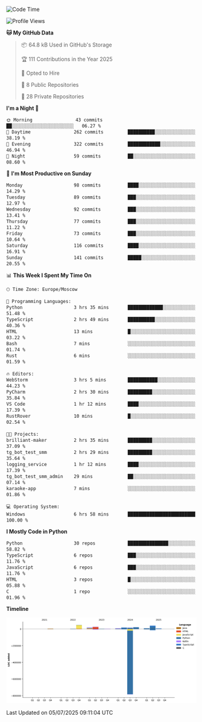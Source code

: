 <!--START_SECTION:waka-->
![Code Time](http://img.shields.io/badge/Code%20Time-708%20hrs%2040%20mins-blue)

![Profile Views](http://img.shields.io/badge/Profile%20Views-0-blue)

**🐱 My GitHub Data** 

> 📦 64.8 kB Used in GitHub's Storage 
 > 
> 🏆 111 Contributions in the Year 2025
 > 
> 💼 Opted to Hire
 > 
> 📜 8 Public Repositories 
 > 
> 🔑 28 Private Repositories 
 > 
**I'm a Night 🦉** 

```text
🌞 Morning                43 commits          ██░░░░░░░░░░░░░░░░░░░░░░░   06.27 % 
🌆 Daytime                262 commits         ██████████░░░░░░░░░░░░░░░   38.19 % 
🌃 Evening                322 commits         ████████████░░░░░░░░░░░░░   46.94 % 
🌙 Night                  59 commits          ██░░░░░░░░░░░░░░░░░░░░░░░   08.60 % 
```
📅 **I'm Most Productive on Sunday** 

```text
Monday                   98 commits          ████░░░░░░░░░░░░░░░░░░░░░   14.29 % 
Tuesday                  89 commits          ███░░░░░░░░░░░░░░░░░░░░░░   12.97 % 
Wednesday                92 commits          ███░░░░░░░░░░░░░░░░░░░░░░   13.41 % 
Thursday                 77 commits          ███░░░░░░░░░░░░░░░░░░░░░░   11.22 % 
Friday                   73 commits          ███░░░░░░░░░░░░░░░░░░░░░░   10.64 % 
Saturday                 116 commits         ████░░░░░░░░░░░░░░░░░░░░░   16.91 % 
Sunday                   141 commits         █████░░░░░░░░░░░░░░░░░░░░   20.55 % 
```


📊 **This Week I Spent My Time On** 

```text
🕑︎ Time Zone: Europe/Moscow

💬 Programming Languages: 
Python                   3 hrs 35 mins       █████████████░░░░░░░░░░░░   51.48 % 
TypeScript               2 hrs 49 mins       ██████████░░░░░░░░░░░░░░░   40.36 % 
HTML                     13 mins             █░░░░░░░░░░░░░░░░░░░░░░░░   03.22 % 
Bash                     7 mins              ░░░░░░░░░░░░░░░░░░░░░░░░░   01.74 % 
Rust                     6 mins              ░░░░░░░░░░░░░░░░░░░░░░░░░   01.59 % 

🔥 Editors: 
WebStorm                 3 hrs 5 mins        ███████████░░░░░░░░░░░░░░   44.23 % 
PyCharm                  2 hrs 30 mins       █████████░░░░░░░░░░░░░░░░   35.84 % 
VS Code                  1 hr 12 mins        ████░░░░░░░░░░░░░░░░░░░░░   17.39 % 
RustRover                10 mins             █░░░░░░░░░░░░░░░░░░░░░░░░   02.54 % 

🐱‍💻 Projects: 
brilliant-maker          2 hrs 35 mins       █████████░░░░░░░░░░░░░░░░   37.09 % 
tg_bot_test_smm          2 hrs 29 mins       █████████░░░░░░░░░░░░░░░░   35.64 % 
logging_service          1 hr 12 mins        ████░░░░░░░░░░░░░░░░░░░░░   17.39 % 
tg_bot_test_smm_admin    29 mins             ██░░░░░░░░░░░░░░░░░░░░░░░   07.14 % 
karaoke-app              7 mins              ░░░░░░░░░░░░░░░░░░░░░░░░░   01.86 % 

💻 Operating System: 
Windows                  6 hrs 58 mins       █████████████████████████   100.00 % 
```

**I Mostly Code in Python** 

```text
Python                   30 repos            ███████████████░░░░░░░░░░   58.82 % 
TypeScript               6 repos             ███░░░░░░░░░░░░░░░░░░░░░░   11.76 % 
JavaScript               6 repos             ███░░░░░░░░░░░░░░░░░░░░░░   11.76 % 
HTML                     3 repos             █░░░░░░░░░░░░░░░░░░░░░░░░   05.88 % 
C                        1 repo              ░░░░░░░░░░░░░░░░░░░░░░░░░   01.96 % 
```



**Timeline**

![Lines of Code chart](https://raw.githubusercontent.com/adlemx/adlemx/main/assets/bar_graph.png)


 Last Updated on 05/07/2025 09:11:04 UTC
<!--END_SECTION:waka-->
